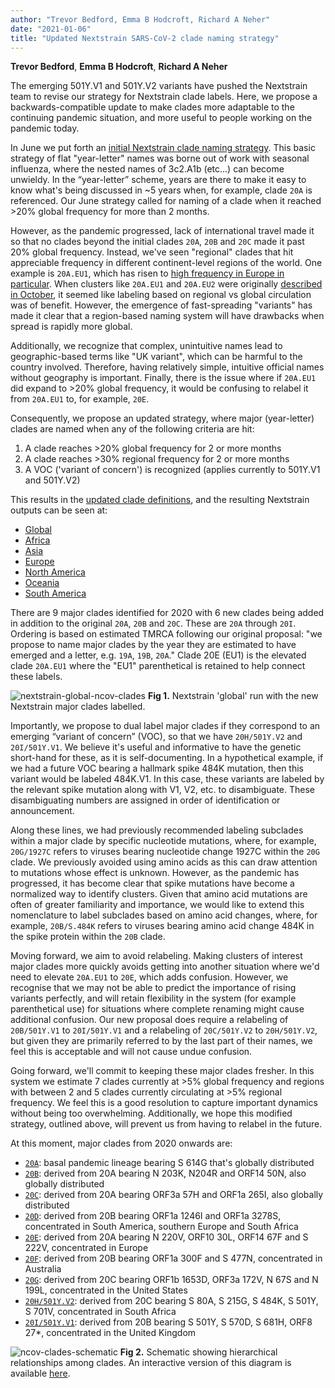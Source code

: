 ```yaml
---
author: "Trevor Bedford, Emma B Hodcroft, Richard A Neher"
date: "2021-01-06"
title: "Updated Nextstrain SARS-CoV-2 clade naming strategy"
---
```


**Trevor Bedford**, **Emma B Hodcroft**, **Richard A Neher**

The emerging 501Y.V1 and 501Y.V2 variants have pushed the Nextstrain team to revise our strategy for Nextstrain clade labels. Here, we propose a backwards-compatible update to make clades more adaptable to the continuing pandemic situation, and more useful to people working on the pandemic today.

In June we put forth an [initial Nextstrain clade naming strategy](/blog/2020-06-02-SARSCoV2-clade-naming/). This basic strategy of flat "year-letter" names was borne out of work with seasonal influenza, where the nested names of 3c2.A1b (etc...) can become unwieldy. In the “year-letter” scheme, years are there to make it easy to know what's being discussed in ~5 years when, for example, clade `20A` is referenced. Our June strategy called for naming of a clade when it reached >20% global frequency for more than 2 months.

However, as the pandemic progressed, lack of international travel made it so that no clades beyond the initial clades `20A`, `20B` and `20C` made it past 20% global frequency. Instead, we've seen "regional" clades that hit appreciable frequency in different continent-level regions of the world. One example is `20A.EU1`, which has risen to [high frequency in Europe in particular](https://nextstrain.org/ncov/europe?c=clade_membership&f_region=Europe&transmissions=hide). When clusters like `20A.EU1` and `20A.EU2` were originally [described in October](https://www.medrxiv.org/content/10.1101/2020.10.25.20219063v2), it seemed like labeling based on regional vs global circulation was of benefit. However, the emergence of fast-spreading "variants" has made it clear that a region-based naming system will have drawbacks when spread is rapidly more global.

Additionally, we recognize that complex, unintuitive names lead to geographic-based terms like "UK variant", which can be harmful to the country involved. Therefore, having relatively simple, intuitive official names without geography is important. Finally, there is the issue where if `20A.EU1` did expand to >20% global frequency, it would be confusing to relabel it from `20A.EU1` to, for example, `20E`.

Consequently, we propose an updated strategy, where major (year-letter) clades are named when any of the following criteria are hit:
1. A clade reaches >20% global frequency for 2 or more months
2. A clade reaches >30% regional frequency for 2 or more months
3. A VOC ('variant of concern') is recognized (applies currently to 501Y.V1 and 501Y.V2)

This results in the [updated clade definitions](https://github.com/nextstrain/ncov/blob/master/defaults/clades.tsv), and the resulting Nextstrain outputs can be seen at:
- [Global](https://nextstrain.org/ncov/global?c=clade_membership)
- [Africa](https://nextstrain.org/ncov/africa?c=clade_membership&f_region=Africa&transmissions=hide)
- [Asia](https://nextstrain.org/ncov/asia?c=clade_membership&f_region=Asia&transmissions=hide)
- [Europe](https://nextstrain.org/ncov/europe?c=clade_membership&f_region=Europe&transmissions=hide)
- [North America](https://nextstrain.org/ncov/north-america?c=clade_membership&f_region=North%20America&transmissions=hide)
- [Oceania](https://nextstrain.org/ncov/oceania?c=clade_membership&f_region=Oceania&transmissions=hide)
- [South America](https://nextstrain.org/ncov/south-america?c=clade_membership&f_region=South%20America&transmissions=hide)

There are 9 major clades identified for 2020 with 6 new clades being added in addition to the original `20A`, `20B` and `20C`. These are `20A` through `20I`. Ordering is based on estimated TMRCA following our original proposal: "we propose to name major clades by the year they are estimated to have emerged and a letter, e.g. `19A`, `19B`, `20A`." Clade 20E (EU1) is the elevated clade `20A.EU1` where the "EU1" parenthetical is retained to help connect these labels.

![nextstrain-global-ncov-clades](img/ncov_tree_2020_01_06.png)
**Fig 1.** Nextstrain 'global' run with the new Nextstrain major clades labelled.

Importantly, we propose to dual label major clades if they correspond to an emerging “variant of concern” (VOC), so that we have `20H/501Y.V2` and `20I/501Y.V1`. We believe it's useful and informative to have the genetic short-hand for these, as it is self-documenting. In a hypothetical example, if we had a future VOC bearing a hallmark spike 484K mutation, then this variant would be labeled 484K.V1. In this case, these variants are labeled by the relevant spike mutation along with V1, V2, etc. to disambiguate. These disambiguating numbers are assigned in order of identification or announcement.

Along these lines, we had previously recommended labeling subclades within a major clade by specific nucleotide mutations, where, for example, `20G/1927C` refers to viruses bearing nucleotide change 1927C within the `20G` clade. We previously avoided using amino acids as this can draw attention to mutations whose effect is unknown. However, as the pandemic has progressed, it has become clear that spike mutations have become a normalized way to identify clusters. Given that amino acid mutations are often of greater familiarity and importance, we would like to extend this nomenclature to label subclades based on amino acid changes, where, for example, `20B/S.484K` refers to viruses bearing amino acid change 484K in the spike protein within the `20B` clade.

Moving forward, we aim to avoid relabeling. Making clusters of interest major clades more quickly avoids getting into another situation where we'd need to elevate `20A.EU1` to `20E`, which adds confusion. However, we recognise that we may not be able to predict the importance of rising variants perfectly, and will retain flexibility in the system (for example parenthetical use) for situations where complete renaming might cause additional confusion. Our new proposal does require a relabeling of `20B/501Y.V1` to `20I/501Y.V1` and a relabeling of `20C/501Y.V2` to `20H/501Y.V2`, but given they are primarily referred to by the last part of their names, we feel this is acceptable and will not cause undue confusion.

Going forward, we'll commit to keeping these major clades fresher. In this system we estimate 7 clades currently at >5% global frequency and regions with between 2 and 5 clades currently circulating at >5% regional frequency. We feel this is a good resolution to capture important dynamics without being too overwhelming. Additionally, we hope this modified strategy, outlined above, will prevent us from having to relabel in the future.

At this moment, major clades from 2020 onwards are:
- [`20A`](https://nextstrain.org/ncov/global?c=clade_membership&f_clade_membership=20A): basal pandemic lineage bearing S 614G that's globally distributed
- [`20B`](https://nextstrain.org/ncov/global?c=clade_membership&f_clade_membership=20B): derived from 20A bearing N 203K, N204R and ORF14 50N, also globally distributed
- [`20C`](https://nextstrain.org/ncov/global?c=clade_membership&f_clade_membership=20C): derived from 20A bearing ORF3a 57H and ORF1a 265I, also globally distributed
- [`20D`](https://nextstrain.org/ncov/global?c=clade_membership&f_clade_membership=20D): derived from 20B bearing ORF1a 1246I and ORF1a 3278S, concentrated in South America, southern Europe and South Africa
- [`20E`](https://nextstrain.org/ncov/global?c=clade_membership&f_clade_membership=20E): derived from 20A bearing N 220V, ORF10 30L, ORF14 67F and S 222V, concentrated in Europe
- [`20F`](https://nextstrain.org/ncov/global?c=clade_membership&f_clade_membership=20F): derived from 20B bearing ORF1a 300F and S 477N, concentrated in Australia
- [`20G`](https://nextstrain.org/ncov/global?c=clade_membership&f_clade_membership=20G): derived from 20C bearing ORF1b 1653D, ORF3a 172V, N 67S and N 199L, concentrated in the United States
- [`20H/501Y.V2`](https://nextstrain.org/ncov/global?c=clade_membership&f_clade_membership=20H/501Y.V2): derived from 20C bearing S 80A, S 215G, S 484K, S 501Y, S 701V, concentrated in South Africa
- [`20I/501Y.V1`](https://nextstrain.org/ncov/global?c=clade_membership&f_clade_membership=20I/501Y.V1): derived from 20B bearing S 501Y, S 570D, S 681H, ORF8 27*, concentrated in the United Kingdom

![ncov-clades-schematic](img/ncov_clades_schematic_2021_01_6.png)
**Fig 2.** Schematic showing hierarchical relationships among clades. An interactive version of this diagram is available [here](https://bl.ocks.org/trvrb/66b2c193117220200eb8e09190a43c85).
